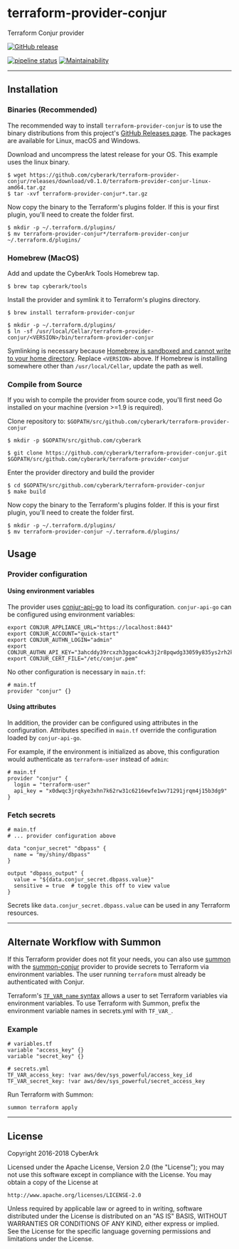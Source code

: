 # terraform-provider-conjur

Terraform Conjur provider

[![GitHub release](https://img.shields.io/github/release/cyberark/terraform-provider-conjur.svg)](https://github.com/cyberark/terraform-provider-conjur/releases/latest)

[![pipeline status](https://gitlab.com/cyberark/terraform-provider-conjur/badges/master/pipeline.svg)](https://gitlab.com/cyberark/terraform-provider-conjur/pipelines)
[![Maintainability](https://api.codeclimate.com/v1/badges/e9fc0a2de573aa189a3c/maintainability)](https://codeclimate.com/github/cyberark/terraform-provider-conjur/maintainability)

---

## Installation

### Binaries (Recommended)
The recommended way to install `terraform-provider-conjur` is to use the binary distributions from this project's
[GitHub Releases page](https://github.com/cyberark/terraform-provider-conjur/releases).
The packages are available for Linux, macOS and Windows.

Download and uncompress the latest release for your OS. This example uses the linux binary.

```sh-session
$ wget https://github.com/cyberark/terraform-provider-conjur/releases/download/v0.1.0/terraform-provider-conjur-linux-amd64.tar.gz
$ tar -xvf terraform-provider-conjur*.tar.gz
```

Now copy the binary to the Terraform's plugins folder. If this is your first plugin, you'll need to create the folder first.

```sh-session
$ mkdir -p ~/.terraform.d/plugins/
$ mv terraform-provider-conjur*/terraform-provider-conjur ~/.terraform.d/plugins/
```

### Homebrew (MacOS)

Add and update the CyberArk Tools Homebrew tap.

```sh-session
$ brew tap cyberark/tools
```

Install the provider and symlink it to Terraform's plugins directory.

```sh-session
$ brew install terraform-provider-conjur

$ mkdir -p ~/.terraform.d/plugins/
$ ln -sf /usr/local/Cellar/terraform-provider-conjur/<VERSION>/bin/terraform-provider-conjur
```

Symlinking is necessary because
[Homebrew is sandboxed and cannot write to your home directory](https://github.com/Homebrew/brew/issues/2986).
Replace `<VERSION>` above.
If Homebrew is installing somewhere other than `/usr/local/Cellar`, update the path as well.

### Compile from Source

If you wish to compile the provider from source code, you'll first need Go installed on your machine (version >=1.9 is required).

Clone repository to: `$GOPATH/src/github.com/cyberark/terraform-provider-conjur`

```sh-session
$ mkdir -p $GOPATH/src/github.com/cyberark

$ git clone https://github.com/cyberark/terraform-provider-conjur.git $GOPATH/src/github.com/cyberark/terraform-provider-conjur
```

Enter the provider directory and build the provider

```sh-session
$ cd $GOPATH/src/github.com/cyberark/terraform-provider-conjur
$ make build
```

Now copy the binary to the Terraform's plugins folder. If this is your first plugin, you'll need to create the folder first.

```sh-session
$ mkdir -p ~/.terraform.d/plugins/
$ mv terraform-provider-conjur ~/.terraform.d/plugins/
```

## Usage

### Provider configuration

#### Using environment variables

The provider uses [conjur-api-go](https://github.com/cyberark/conjur-api-go) to load its
configuration. `conjur-api-go` can be configured using environment variables:

```
export CONJUR_APPLIANCE_URL="https://localhost:8443"
export CONJUR_ACCOUNT="quick-start"
export CONJUR_AUTHN_LOGIN="admin"
export CONJUR_AUTHN_API_KEY="3ahcddy39rcxzh3ggac4cwk3j2r8pqwdg33059y835ys2rh2kzs2a"
export CONJUR_CERT_FILE="/etc/conjur.pem"
```

No other configuration is necessary in `main.tf`:

```
# main.tf
provider "conjur" {}
```

#### Using attributes

In addition, the provider can be configured using attributes in the
configuration. Attributes specified in `main.tf` override the configuration loaded by
`conjur-api-go`.

For example, if the environment is initialized as above, this configuration would
authenticate as `terraform-user` instead of `admin`:

```
# main.tf
provider "conjur" {
  login = "terraform-user"
  api_key = "x0dwqc3jrqkye3xhn7k62rw31c6216ewfe1wv71291jrqm4j15b3dg9"
}
```


### Fetch secrets

```
# main.tf
# ... provider configuration above

data "conjur_secret" "dbpass" {
  name = "my/shiny/dbpass"
}

output "dbpass_output" {
  value = "${data.conjur_secret.dbpass.value}"
  sensitive = true  # toggle this off to view value
}
```

Secrets like `data.conjur_secret.dbpass.value` can be used in any Terraform resources.

---

## Alternate Workflow with Summon

If this Terraform provider does not fit your needs, you can also use
[summon](https://github.com/cyberark/summon) with the
[summon-conjur](https://github.com/cyberark/summon-conjur) provider
to provide secrets to Terraform via environment variables.
The user running `terraform` must already be authenticated with Conjur.

Terraform's [`TF_VAR_name` syntax](https://www.terraform.io/docs/configuration/environment-variables.html#tf_var_name)
allows a user to set Terraform variables via environment variables.
To use Terraform with Summon, prefix the environment variable names in secrets.yml with `TF_VAR_`.

### Example

```
# variables.tf
variable "access_key" {}
variable "secret_key" {}
```


```
# secrets.yml
TF_VAR_access_key: !var aws/dev/sys_powerful/access_key_id
TF_VAR_secret_key: !var aws/dev/sys_powerful/secret_access_key
```

Run Terraform with Summon:

```
summon terraform apply
```

---

## License

Copyright 2016-2018 CyberArk

Licensed under the Apache License, Version 2.0 (the "License");
you may not use this software except in compliance with the License.
You may obtain a copy of the License at

    http://www.apache.org/licenses/LICENSE-2.0

Unless required by applicable law or agreed to in writing, software
distributed under the License is distributed on an "AS IS" BASIS,
WITHOUT WARRANTIES OR CONDITIONS OF ANY KIND, either express or implied.
See the License for the specific language governing permissions and
limitations under the License.

